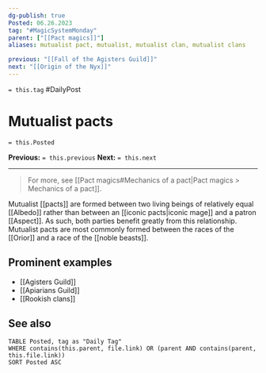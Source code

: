 ```yaml
---
dg-publish: true
Posted: 06.26.2023
tag: "#MagicSystemMonday"
parent: ["[[Pact magics]]"]
aliases: mutualist pact, mutualist, mutualist clan, mutualist clans

previous: "[[Fall of the Agisters Guild]]"
next: "[[Origin of the Nyx]]"
---
```

`= this.tag` #DailyPost 
# Mutualist pacts
`= this.Posted`

**Previous:** `= this.previous`
**Next:** `= this.next`

---

> For more, see [[Pact magics#Mechanics of a pact|Pact magics > Mechanics of a pact]].

Mutualist [[pacts]] are formed between two living beings of relatively equal [[Albedo]] rather than between an [[iconic pacts|iconic mage]] and a patron [[Aspect]]. As such, both parties benefit greatly from this relationship. Mutualist pacts are most commonly formed between the races of the [[Orior]] and a race of the [[noble beasts]].

## Prominent examples
- [[Agisters Guild]]
- [[Apiarians Guild]]
- [[Rookish clans]]

## See also
```dataview
TABLE Posted, tag as "Daily Tag"
WHERE contains(this.parent, file.link) OR (parent AND contains(parent, this.file.link))
SORT Posted ASC
```